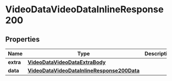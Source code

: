 # VideoDataVideoDataInlineResponse200

## Properties
Name | Type | Description | Notes
------------ | ------------- | ------------- | -------------
**extra** | [**VideoDataVideoDataExtraBody**](VideoDataVideoDataExtraBody.md) |  |  [optional]
**data** | [**VideoDataVideoDataInlineResponse200Data**](VideoDataVideoDataInlineResponse200Data.md) |  |  [optional]
